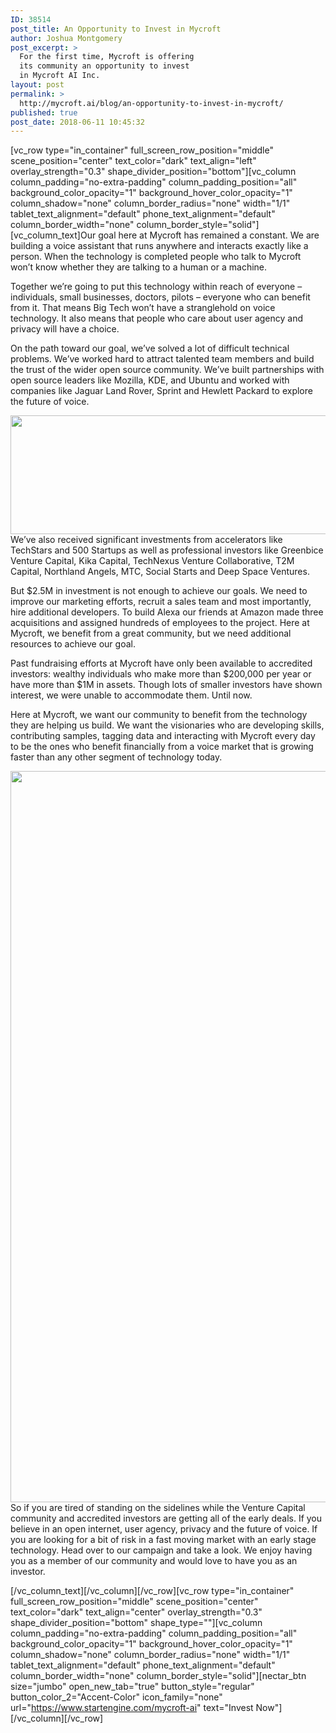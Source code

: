 ```yaml
---
ID: 38514
post_title: An Opportunity to Invest in Mycroft
author: Joshua Montgomery
post_excerpt: >
  For the first time, Mycroft is offering
  its community an opportunity to invest
  in Mycroft AI Inc.
layout: post
permalink: >
  http://mycroft.ai/blog/an-opportunity-to-invest-in-mycroft/
published: true
post_date: 2018-06-11 10:45:32
---
```

[vc_row type="in_container" full_screen_row_position="middle" scene_position="center" text_color="dark" text_align="left" overlay_strength="0.3" shape_divider_position="bottom"][vc_column column_padding="no-extra-padding" column_padding_position="all" background_color_opacity="1" background_hover_color_opacity="1" column_shadow="none" column_border_radius="none" width="1/1" tablet_text_alignment="default" phone_text_alignment="default" column_border_width="none" column_border_style="solid"][vc_column_text]<span style="font-weight: 400;">Our goal here at Mycroft has remained a constant. We are building a voice assistant that runs anywhere and interacts exactly like a person. When the technology is completed people who talk to Mycroft won’t know whether they are talking to a human or a machine.</span>

<span style="font-weight: 400;">Together we’re going to put this technology within reach of everyone – individuals, small businesses, doctors, pilots – everyone who can benefit from it. That means Big Tech won’t have a stranglehold on voice technology. It also means that people who care about user agency and privacy will have a choice.</span>

<span style="font-weight: 400;">On the path toward our goal, we’ve solved a lot of difficult technical problems. We’ve worked hard to attract talented team members and build the trust of the wider open source community. We’ve built partnerships with open source leaders like Mozilla, KDE, and Ubuntu and worked with companies like Jaguar Land Rover, Sprint and Hewlett Packard to explore the future of voice.</span>

<span style="font-weight: 400;"><img class="aligncenter wp-image-38603 size-full" src="https://mycroft.ai/wp-content/uploads/2018/06/partner-logos-1.svg" alt="" width="1200" height="190" />We’ve also received significant investments from accelerators like TechStars and 500 Startups as well as professional investors like Greenbice Venture Capital, Kika Capital, TechNexus Venture Collaborative, T2M Capital, Northland Angels, MTC, Social Starts and Deep Space Ventures.</span>

<span style="font-weight: 400;"><img class="aligncenter size-full wp-image-38601" src="https://mycroft.ai/wp-content/uploads/2018/06/logos-INVESTORS.svg" alt="" />But $2.5M in investment is not enough to achieve our goals. We need to improve our marketing efforts, recruit a sales team and most importantly, hire additional developers. To build Alexa our friends at Amazon made three acquisitions and assigned hundreds of employees to the project. Here at Mycroft, we benefit from a great community, but we need additional resources to achieve our goal.</span>

<span style="font-weight: 400;">Past fundraising efforts at Mycroft have only been available to accredited investors: wealthy individuals who make more than $200,000 per year or have more than $1M in assets. Though lots of smaller investors have shown interest, we were unable to accommodate them. Until now.</span>

<span style="font-weight: 400;">Here at Mycroft, we want our community to benefit from the technology they are helping us build. We want the visionaries who are developing skills, contributing samples, tagging data and interacting with Mycroft every day to be the ones who benefit financially from a voice market that is growing faster than any other segment of technology today.</span>

<span style="font-weight: 400;"><img class="aligncenter size-full wp-image-38539" src="https://mycroft.ai/wp-content/uploads/2018/06/market-chart.001.png" alt="" width="1920" height="1170" />So if you are tired of standing on the sidelines while the Venture Capital community and accredited investors are getting all of the early deals. If you believe in an open internet, user agency, privacy and the future of voice. If you are looking for a bit of risk in a fast moving market with an early stage technology. Head over to our campaign and take a look. We enjoy having you as a member of our community and would love to have you as an investor.</span>

[/vc_column_text][/vc_column][/vc_row][vc_row type="in_container" full_screen_row_position="middle" scene_position="center" text_color="dark" text_align="center" overlay_strength="0.3" shape_divider_position="bottom" shape_type=""][vc_column column_padding="no-extra-padding" column_padding_position="all" background_color_opacity="1" background_hover_color_opacity="1" column_shadow="none" column_border_radius="none" width="1/1" tablet_text_alignment="default" phone_text_alignment="default" column_border_width="none" column_border_style="solid"][nectar_btn size="jumbo" open_new_tab="true" button_style="regular" button_color_2="Accent-Color" icon_family="none" url="https://www.startengine.com/mycroft-ai" text="Invest Now"][/vc_column][/vc_row]